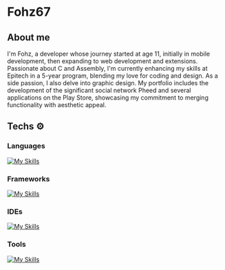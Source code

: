 # Fohz67

## About me

I'm Fohz, a developer whose journey started at age 11, initially in mobile development, then expanding to web development and extensions. Passionate about C and Assembly, I'm currently enhancing my skills at Epitech in a 5-year program, blending my love for coding and design. As a side passion, I also delve into graphic design. My portfolio includes the development of the significant social network Pheed and several applications on the Play Store, showcasing my commitment to merging functionality with aesthetic appeal.

## Techs ⚙️

### Languages

[![My Skills](https://skillicons.dev/icons?i=html,css,js,ts,sass,less,java,kotlin,cpp,php,haskell,py&perline=40)](https://skillicons.dev)

### Frameworks

[![My Skills](https://skillicons.dev/icons?i=vue,angular,p5js,discordjs,jquery,symfony&perline=40)](https://skillicons.dev)

### IDEs

[![My Skills](https://skillicons.dev/icons?i=androidstudio,idea,clion,webstorm,phpstorm,pycharm,vscode,eclipse&perline=40)](https://skillicons.dev)


### Tools

[![My Skills](https://skillicons.dev/icons?i=maven,gradle,materialui,webpack,bun,nodejs,mysql,firebase,gcp,github,gitlab,git,githubactions,&perline=40)](https://skillicons.dev)
